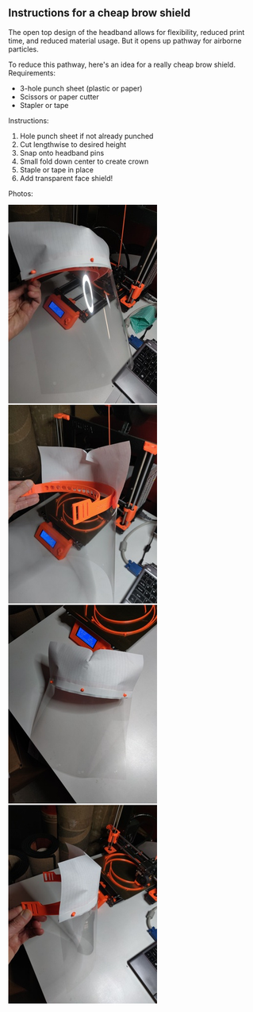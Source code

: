 ## Instructions for a cheap brow shield

The open top design of the headband allows for flexibility, reduced print time, and reduced material usage.  But it opens up pathway for airborne particles.

To reduce this pathway, here's an idea for a really cheap brow shield.  Requirements:

- 3-hole punch sheet (plastic or paper)
- Scissors or paper cutter
- Stapler or tape

Instructions:

1. Hole punch sheet if not already punched
2. Cut lengthwise to desired height
2. Snap onto headband pins
3. Small fold down center to create crown
4. Staple or tape in place
5. Add transparent face shield!

Photos:

![Photo 1](brow_shield/brow_shield-0.jpg)
![Photo 2](brow_shield/brow_shield-1.jpg)
![Photo 3](brow_shield/brow_shield-2.jpg)
![Photo 4](brow_shield/brow_shield-4.jpg)
